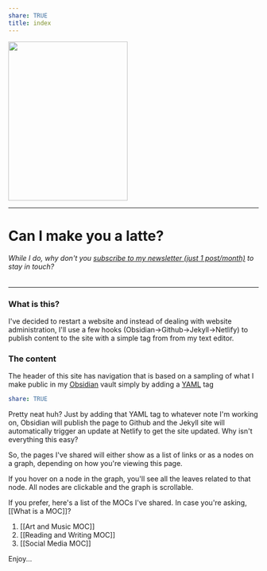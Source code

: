 ```yaml
---
share: TRUE
title: index
---
```

<a data-flickr-embed="true" data-header="false" data-footer="true" href="https://www.flickr.com/photos/44124483010@N01" title=""><img src="https://live.staticflickr.com/65535/52494136477_69e19a03e9_n.jpg" width="240" height="320" alt=""></a><script async src="//embedr.flickr.com/assets/client-code.js" charset="utf-8"></script>

---
# Can I make you a latte?
######  While I do, why don't you [subscribe to my newsletter (just 1 post/month)](https://sean808080.substack.com) to stay in touch?  
---
### What is this?
I've decided to restart a website and instead of dealing with website administration, I'll use a few hooks (Obsidian->Github->Jekyll->Netlify) to publish content to the site with a simple tag from from my text editor.
### The content
The header of this site has navigation that is based on a sampling of what I make public in my [Obsidian](https://obsidian.md) vault simply by adding a [YAML](https://www.redhat.com/en/topics/automation/what-is-yaml) tag
```yaml
share: TRUE
```
Pretty neat huh?
Just by adding that YAML tag to whatever note I'm working on, Obsidian will publish the page to Github and the Jekyll site will automatically trigger an update at Netlify to get the site updated.   Why isn't everything this easy?

So, the pages I've shared will either show as a list of links or as a nodes on a graph, depending on how you're viewing this page.  

If you hover on a node in the graph, you'll see all the leaves related to that node.  All nodes are clickable and the graph is scrollable.

If you prefer, here's a list of the MOCs I've shared.  In case you're asking, [[What is a MOC]]?

1. [[Art and Music MOC]]
2. [[Reading and Writing MOC]]
3. [[Social Media MOC]]

Enjoy...

